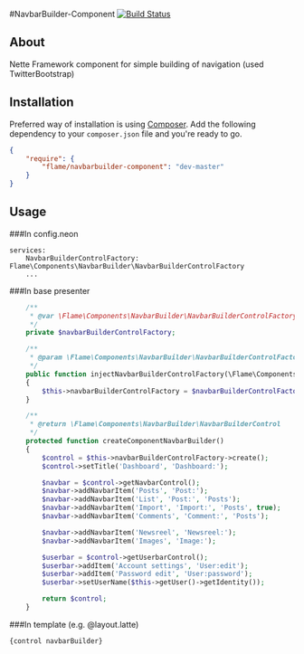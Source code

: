 #NavbarBuilder-Component [![Build Status](https://secure.travis-ci.org/flame-org/NavbarBuilder-Component.png?branch=master)](https://travis-ci.org/flame-org/NavbarBuilder-Component)

## About
Nette Framework component for simple building of navigation (used TwitterBootstrap)

## Installation

Preferred way of installation is using [Composer](http://getcomposer.org).
Add the following dependency to your `composer.json` file and you're ready to go.

```json
{
	"require": {
		"flame/navbarbuilder-component": "dev-master"
	}
}
```

## Usage

###In config.neon

	services:
		NavbarBuilderControlFactory: Flame\Components\NavbarBuilder\NavbarBuilderControlFactory
		...

###In base presenter
```php
	/**
	 * @var \Flame\Components\NavbarBuilder\NavbarBuilderControlFactory $navbarBuilderControlFactory
	 */
	private $navbarBuilderControlFactory;

	/**
	 * @param \Flame\Components\NavbarBuilder\NavbarBuilderControlFactory $navbarBuilderControlFactory
	 */
	public function injectNavbarBuilderControlFactory(\Flame\Components\NavbarBuilder\NavbarBuilderControlFactory $navbarBuilderControlFactory)
	{
		$this->navbarBuilderControlFactory = $navbarBuilderControlFactory;
	}

	/**
	 * @return \Flame\Components\NavbarBuilder\NavbarBuilderControl
	 */
	protected function createComponentNavbarBuilder()
	{
		$control = $this->navbarBuilderControlFactory->create();
		$control->setTitle('Dashboard', 'Dashboard:');

		$navbar = $control->getNavbarControl();
		$navbar->addNavbarItem('Posts', 'Post:');
		$navbar->addNavbarItem('List', 'Post:', 'Posts');
		$navbar->addNavbarItem('Import', 'Import:', 'Posts', true);
		$navbar->addNavbarItem('Comments', 'Comment:', 'Posts');

		$navbar->addNavbarItem('Newsreel', 'Newsreel:');
		$navbar->addNavbarItem('Images', 'Image:');

		$userbar = $control->getUserbarControl();
		$userbar->addItem('Account settings', 'User:edit');
		$userbar->addItem('Password edit', 'User:password');
		$userbar->setUserName($this->getUser()->getIdentity());

		return $control;
	}
```

###In template (e.g. @layout.latte)

	{control navbarBuilder}
